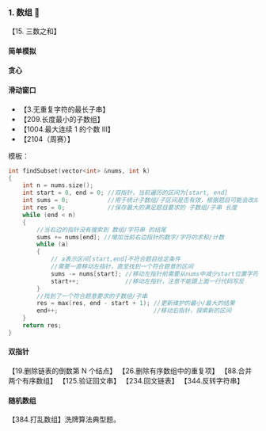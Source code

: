 ### 1. 数组 🔢

【15. 三数之和】

#### 简单模拟

#### 贪心

#### 滑动窗口

- 【3.无重复字符的最长子串】
- 【209.长度最小的子数组】
- 【1004.最大连续 1 的个数 III】
- 【2104（周赛）】

模板：

```c++
int findSubset(vector<int> &nums, int k)
{
    int n = nums.size();
    int start = 0, end = 0; //双指针，当前遍历的区间为[start, end]
    int sums = 0;           //用于统计子数组/子区间是否有效，根据题目可能会改成求和/计数
    int res = 0;            //保存最大的满足题目要求的 子数组/子串 长度
    while (end < n)
    {
        //当右边的指针没有搜索到 数组/字符串 的结尾
        sums += nums[end]; //增加当前右边指针的数字/字符的求和/计数
        while (a)
        {
            // a表示区间[start,end]不符合题目给定条件
            //需要一直移动左指针，直至找到一个符合题意的区间
            sums -= nums[start]; //移动左指针前需要从nums中减少start位置字符的求和/计数
            start++;             //移动左指针，注意不能跟上面一行代码写反
        }
        //找到了一个符合题意要求的子数组/子串
        res = max(res, end - start + 1); //更新维护的最小/最大的结果
        end++;                           //移动右指针，探索新的区间
    }
    return res;
}
```

#### 双指针

【19.删除链表的倒数第 N 个结点】
【26.删除有序数组中的重复项】
【88.合并两个有序数组】
【125.验证回文串】
【234.回文链表】
【344.反转字符串】

#### 随机数组

【384.打乱数组】洗牌算法典型题。